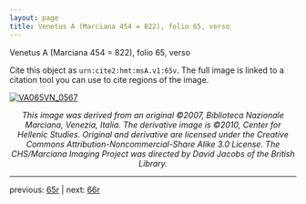 ```yaml
---
layout: page
title: Venetus A (Marciana 454 = 822), folio 65, verso
---
```


Venetus A (Marciana 454 = 822), folio 65, verso

Cite this object as `urn:cite2:hmt:msA.v1:65v`.  The full image is linked to a citation tool you can use to cite regions of the image.

[![VA065VN_0567](http://www.homermultitext.org/iipsrv?IIIF=/project/homer/pyramidal/deepzoom/hmt/vaimg/2017a/VA065VN_0567.tif/full/800,/0/default.jpg)](http://www.homermultitext.org/ict2/?urn=urn:cite2:hmt:vaimg.2017a:VA065VN_0567) 

<p style="text-align: center; font-style: italic;">This image was derived from an original ©2007, Biblioteca Nazionale Marciana, Venezia, Italia. The derivative image is ©2010, Center for Hellenic Studies. Original and derivative are licensed under the Creative Commons Attribution-Noncommercial-Share Alike 3.0 License. The CHS/Marciana Imaging Project was directed by David Jacobs of the British Library.</p>

---

previous: [65r](../65r/) | next: [66r](../66r/)